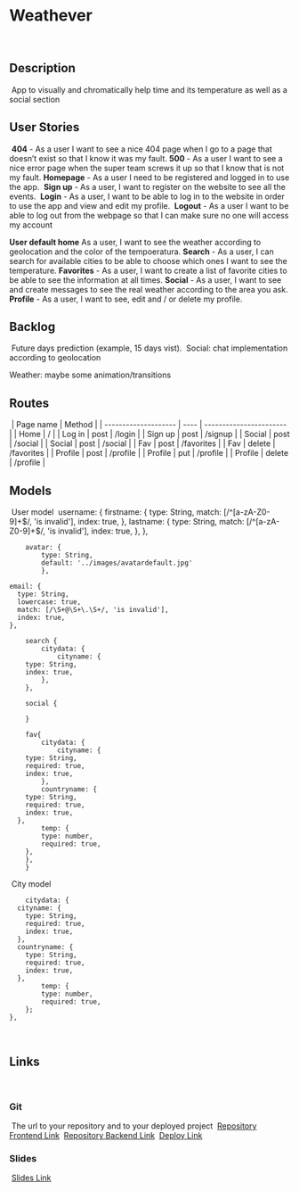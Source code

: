 
# Weathever
​
## Description
​
App to visually and chromatically help time and its temperature as well as a social section
​
## User Stories
​
**404** - As a user I want to see a nice 404 page when I go to a page that doesn’t exist so that I know it was my fault.
​
**500** - As a user I want to see a nice error page when the super team screws it up so that I know that is not my fault.
​
**Homepage** - As a user I need to be registered and logged in to use the app.
​
**Sign up** - As a user, I want to register on the website to see all the events.
​
**Login** - As a user, I want to be able to log in to the website in order to use the app and view and edit my profile.
​
**Logout** - As a user I want to be able to log out from the webpage so that I can make sure no one will access my account

**User default home** As a user, I want to see the weather according to geolocation and the color of the tempoeratura.
​
**Search** - As a user, I can search for available cities to be able to choose which ones I want to see the temperature.
​
**Favorites** - As a user, I want to create a list of favorite cities to be able to see the information at all times.
​
**Social** - As a user, I want to see and create messages to see the real weather according to the area you ask.
​
**Profile** - As a user, I want to see, edit and / or delete my profile.
​
## Backlog
​
Future days prediction (example, 15 days vist).
​
Social: chat implementation according to geolocation

Weather: maybe some animation/transitions
​
## Routes
​
| Page name            | Method |
| -------------------- | ---- | ----------------------- |
| Home                 |   /  |
| Log in               | post | /login |
| Sign up              | post | /signup |
| Social               | post | /social |
| Social               | post | /social |
| Fav                  | post | /favorites |
| Fav                  | delete | /favorites |
| Profile              | post | /profile |
| Profile              | put | /profile |
| Profile              | delete | /profile |
​
## Models
​
User model
​
   username: {
      firstname: {
        type: String,
        match: [/^[a-zA-Z0-9]+$/, 'is invalid'],
        index: true,
      },
      lastname: {
        type: String,
        match: [/^[a-zA-Z0-9]+$/, 'is invalid'],
        index: true,
      },
    },

		avatar: { 
			type: String, 
			default: '../images/avatardefault.jpg' 
			},

    email: {
      type: String,
      lowercase: true,
      match: [/\S+@\S+\.\S+/, 'is invalid'],
      index: true,
    },

		search {
			citydata: {
				cityname: {
        type: String,
        index: true,
			},
		},

		social {

		}

		fav{
			citydata: {
				cityname: {
        type: String,
        required: true,
        index: true,
			},
			countryname: {
        type: String,
        required: true,
        index: true,
      },
			temp: {
			type: number,
			required: true,
		},
		},
		}
​
City model

		citydata: {
      cityname: {
        type: String,
        required: true,
        index: true,
      },
      countryname: {
        type: String,
        required: true,
        index: true,
      },
			temp: {
			type: number,
			required: true,
		};
    },



		
​
## Links
​
### Git
​
The url to your repository and to your deployed project
​
[Repository Frontend Link](https://github.com/jofremoreno/weathever-app-frontend)
​
[Repository Backend Link](https://github.com/jofremoreno/weathever-app-backend)
​
[Deploy Link](http://heroku.com/)
​
### Slides
​
[Slides Link](https://slides.com/noquarter/weatever-app)